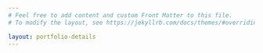 ```yaml
---
# Feel free to add content and custom Front Matter to this file.
# To modify the layout, see https://jekyllrb.com/docs/themes/#overriding-theme-defaults

layout: portfolio-details
---
```


